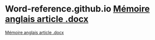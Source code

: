 # Word-reference.github.io [Mémoire anglais article .docx](https://github.com/Word-reference/Word-reference.github.io/files/14090905/Memoire.anglais.article.docx)

[Mémoire anglais article .docx](https://github.com/Word-reference/Word-reference.github.io/files/14090905/Memoire.anglais.article.docx)
